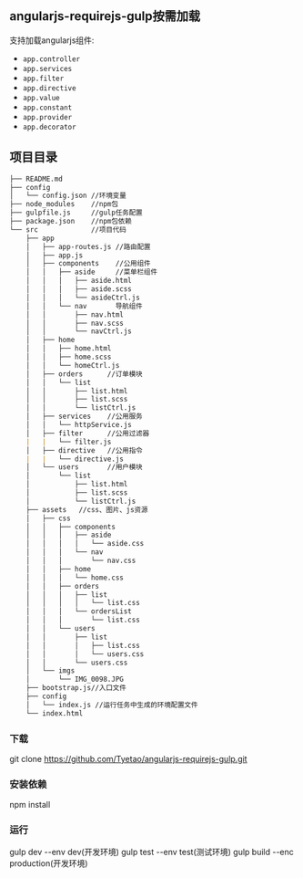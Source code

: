 ## angularjs-requirejs-gulp按需加载
支持加载angularjs组件:
* `app.controller`
* `app.services`
* `app.filter`
* `app.directive`
* `app.value`
* `app.constant`
* `app.provider`
* `app.decorator`
##  项目目录

```markdown
├── README.md
├── config
│   └── config.json //环境变量
├── node_modules    //npm包
├── gulpfile.js     //gulp任务配置
├── package.json    //npm包依赖
└── src             //项目代码
    ├── app
    │   ├── app-routes.js //路由配置
    │   ├── app.js
    │   ├── components    //公用组件
    │   │   ├── aside     //菜单栏组件  
    │   │   │   ├── aside.html
    │   │   │   ├── aside.scss
    │   │   │   └── asideCtrl.js
    │   │   └── nav       导航组件  
    │   │       ├── nav.html
    │   │       ├── nav.scss
    │   │       └── navCtrl.js
    │   ├── home
    │   │   ├── home.html
    │   │   ├── home.scss
    │   │   └── homeCtrl.js
    │   ├── orders      //订单模块
    │   │   └── list
    │   │       ├── list.html
    │   │       ├── list.scss
    │   │       └── listCtrl.js
    │   ├── services    //公用服务
    │   │   └── httpService.js
    │   ├── filter      //公用过滤器
    |   |   └── filter.js
    │   ├── directive   //公用指令
    |   |   └── directive.js
    │   └── users       //用户模块
    │       └── list
    │           ├── list.html
    │           ├── list.scss
    │           └── listCtrl.js
    ├── assets   //css、图片、js资源
    │   ├── css
    │   │   ├── components
    │   │   │   ├── aside
    │   │   │   │   └── aside.css
    │   │   │   └── nav
    │   │   │       └── nav.css
    │   │   ├── home
    │   │   │   └── home.css
    │   │   ├── orders
    │   │   │   ├── list
    │   │   │   │   └── list.css
    │   │   │   └── ordersList
    │   │   │       └── list.css
    │   │   └── users
    │   │       ├── list
    │   │       │   ├── list.css
    │   │       │   └── users.css
    │   │       └── users.css
    │   └── imgs
    │       └── IMG_0098.JPG
    ├── bootstrap.js//入口文件
    ├── config
    │   └── index.js //运行任务中生成的环境配置文件
    └── index.html
```
 
### 下载

git clone https://github.com/Tyetao/angularjs-requirejs-gulp.git

### 安装依赖

npm install

### 运行

gulp dev --env dev(开发环境)
gulp test --env test(测试环境)
gulp build --enc production(开发环境)